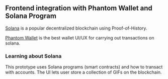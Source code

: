 ## Frontend integration with Phantom Wallet and Solana Program

[Solana](https://solana.com/) is a popular decentralized blockchain using Proof-of-History.

[Phantom Wallet](https://phantom.app/) is the best wallet UI/UX for carrying out transactions on solana. 

### Learning about Solana

This prototype uses Solana programs (smart contracts) and how to transact with accounts. The UI lets user store a collection of GIFs on the blockchain.